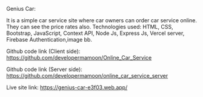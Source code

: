 Genius Car: 

It is a simple car service site where car owners can order car service online. They can see the price rates also. Technologies used: HTML, CSS, Bootstrap, JavaScript, Context API, Node Js, Express Js, Vercel server, Firebase Authentication,image bb.


Github code link (Client side): 
https://github.com/developermamoon/Online_Car_Service

Github code link (Server side): 
https://github.com/developermamoon/online_car_service_server 

Live site link: https://genius-car-e3f03.web.app/ 
